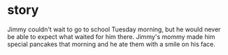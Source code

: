 # story


Jimmy couldn't wait to go to school Tuesday morning, but he would never be able to expect what waited for him there. Jimmy's mommy made him special pancakes that morning and he ate them with a smile on his face. 
